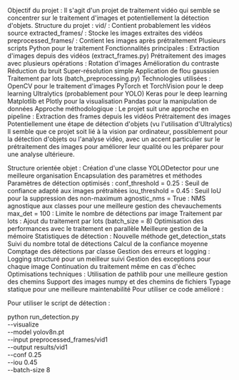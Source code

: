 Objectif du projet : Il s'agit d'un projet de traitement vidéo qui semble se concentrer sur le traitement d'images et potentiellement la détection d'objets.
Structure du projet :
vid/ : Contient probablement les vidéos source
extracted_frames/ : Stocke les images extraites des vidéos
preprocessed_frames/ : Contient les images après prétraitement
Plusieurs scripts Python pour le traitement
Fonctionnalités principales :
Extraction d'images depuis des vidéos (extract_frames.py)
Prétraitement des images avec plusieurs opérations :
Rotation d'images
Amélioration du contraste
Réduction du bruit
Super-résolution simple
Application de flou gaussien
Traitement par lots (batch_preprocessing.py)
Technologies utilisées :
OpenCV pour le traitement d'images
PyTorch et TorchVision pour le deep learning
Ultralytics (probablement pour YOLO)
Keras pour le deep learning
Matplotlib et Plotly pour la visualisation
Pandas pour la manipulation de données
Approche méthodologique :
Le projet suit une approche en pipeline :
Extraction des frames depuis les vidéos
Prétraitement des images
Potentiellement une étape de détection d'objets (vu l'utilisation d'Ultralytics)
Il semble que ce projet soit lié à la vision par ordinateur, possiblement pour la détection d'objets ou l'analyse vidéo, avec un accent particulier sur le prétraitement des images pour améliorer leur qualité ou les préparer pour une analyse ultérieure.





Structure orientée objet :
Création d'une classe YOLODetector pour une meilleure organisation
Encapsulation des paramètres et méthodes
Paramètres de détection optimisés :
conf_threshold = 0.25 : Seuil de confiance adapté aux images prétraitées
iou_threshold = 0.45 : Seuil IoU pour la suppression des non-maximum
agnostic_nms = True : NMS agnostique aux classes pour une meilleure gestion des chevauchements
max_det = 100 : Limite le nombre de détections par image
Traitement par lots :
Ajout du traitement par lots (batch_size = 8)
Optimisation des performances avec le traitement en parallèle
Meilleure gestion de la mémoire
Statistiques de détection :
Nouvelle méthode get_detection_stats
Suivi du nombre total de détections
Calcul de la confiance moyenne
Comptage des détections par classe
Gestion des erreurs et logging :
Logging structuré pour un meilleur suivi
Gestion des exceptions pour chaque image
Continuation du traitement même en cas d'échec
Optimisations techniques :
Utilisation de pathlib pour une meilleure gestion des chemins
Support des images numpy et des chemins de fichiers
Typage statique pour une meilleure maintenabilité
Pour utiliser ce code amélioré :



Pour utiliser le script de détection :

python run_detection.py \
    --visualize \
    --model yolov8n.pt \
    --input preprocessed_frames/vid1 \
    --output results/vid1 \
    --conf 0.25 \
    --iou 0.45 \
    --batch-size 8